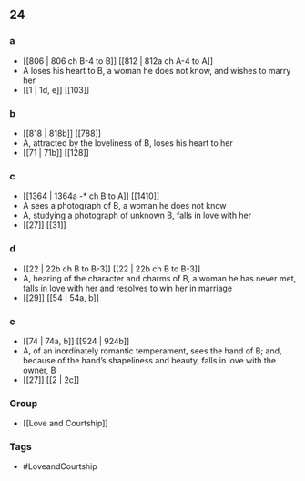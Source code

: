 ## 24
### a
- [[806 | 806 ch B-4 to B]] [[812 | 812a ch A-4 to A]] 
- A loses his heart to B, a woman he does not know, and wishes to marry her
- [[1 | 1d, e]] [[103]] 

### b
- [[818 | 818b]] [[788]] 
- A, attracted by the loveliness of B, loses his heart to her
- [[71 | 71b]] [[128]] 

### c
- [[1364 | 1364a *-** ch B to A]] [[1410]] 
- A sees a photograph of B, a woman he does not know
- A, studying a photograph of unknown B, falls in love with her
- [[27]] [[31]] 

### d
- [[22 | 22b ch B to B-3]] [[22 | 22b ch B to B-3]] 
- A, hearing of the character and charms of B, a woman he has never met, falls in love with her and resolves to win her in marriage
- [[29]] [[54 | 54a, b]] 

### e
- [[74 | 74a, b]] [[924 | 924b]] 
- A, of an inordinately romantic temperament, sees the hand of B; and, because of the hand’s shapeliness and beauty, falls in love with the owner, B
- [[27]] [[2 | 2c]] 


### Group
- [[Love and Courtship]]

### Tags
- #LoveandCourtship

